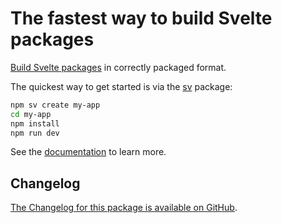 # The fastest way to build Svelte packages

[Build Svelte packages](https://svelte.dev/docs/kit/packaging) in correctly packaged format.

The quickest way to get started is via the [sv](https://npmjs.com/package/sv) package:

```bash
npm sv create my-app
cd my-app
npm install
npm run dev
```

See the [documentation](https://svelte.dev/docs/kit/packaging) to learn more.

## Changelog

[The Changelog for this package is available on GitHub](https://github.com/sveltejs/kit/blob/main/packages/package/CHANGELOG.md).
